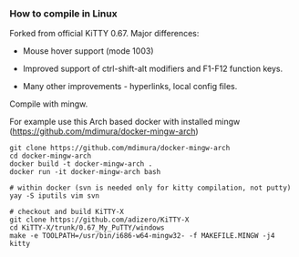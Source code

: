 ### How to compile in Linux

Forked from official KiTTY 0.67. Major differences:

* Mouse hover support (mode 1003)

* Improved support of ctrl-shift-alt modifiers and F1-F12 function keys.

* Many other improvements - hyperlinks, local config files.

Compile with mingw.

For example use this Arch based docker with installed mingw (https://github.com/mdimura/docker-mingw-arch)

    git clone https://github.com/mdimura/docker-mingw-arch
    cd docker-mingw-arch
    docker build -t docker-mingw-arch .
    docker run -it docker-mingw-arch bash

    # within docker (svn is needed only for kitty compilation, not putty)
    yay -S iputils vim svn

    # checkout and build KiTTY-X
    git clone https://github.com/adizero/KiTTY-X
    cd KiTTY-X/trunk/0.67_My_PuTTY/windows
    make -e TOOLPATH=/usr/bin/i686-w64-mingw32- -f MAKEFILE.MINGW -j4 kitty
